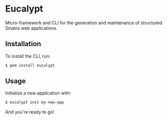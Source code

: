 # Eucalypt

Micro-framework and CLI for the generation and maintenance of structured Sinatra web applications.

## Installation

To install the CLI, run:

```bash
$ gem install eucalypt
```

## Usage

Initialize a new application with:

```bash
$ eucalypt init my-new-app
```

And you're ready to go!